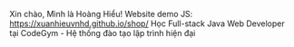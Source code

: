Xin chào, Mình là Hoàng Hiểu!
Website demo JS: https://xuanhieuvnhd.github.io/shop/
Học Full-stack Java Web Developer tại CodeGym - Hệ thống đào tạo lập trình hiện đại
